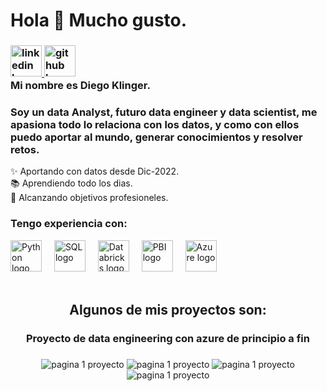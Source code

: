 <h1 align="left">Hola 👋 Mucho gusto.</h1>

<h3 align="left">
  
  <a href="https://www.linkedin.com/in/diego-klinger/">
    <img src="https://cdn-icons-png.flaticon.com/512/145/145807.png" height="50" alt="linkedin logo">
  
  </a>
  <a href="https://github.com/klingerDiego/My_portfolio-Diego_Klinger">
    <img src="https://cdn-icons-png.flaticon.com/512/25/25231.png" height="50" alt="github logo">
  </a>  
  <br>
  Mi nombre es Diego Klinger.

</h3>

<h3 align="left">Soy un data Analyst, futuro data engineer y data scientist, me apasiona todo lo relaciona con los datos, y como con ellos puedo aportar al mundo, generar conocimientos y resolver retos.</h3>
<p align="left">✨ Aportando con datos desde Dic-2022. <br>📚 Aprendiendo todo los dias.<br>🎯 Alcanzando objetivos profesioneles. </p>

<h3 align="left">Tengo experiencia con:</h3>

<div align="left">
  <img src="https://s3.dualstack.us-east-2.amazonaws.com/pythondotorg-assets/media/files/python-logo-only.svg" height="50" alt="Python logo" />
  <img width="12" />
  
  <img src="https://symbols.getvecta.com/stencil_28/61_sql-database-generic.90b41636a8.svg" height="50" alt="SQL logo" />
  <img width="12" />

  <img src="https://cdn.icon-icons.com/icons2/2699/PNG/512/databricks_logo_icon_170295.png" height="50" alt="Databricks logo" />
  <img width="12" />

  <img src="https://upload.wikimedia.org/wikipedia/commons/c/cf/New_Power_BI_Logo.svg" height="50" alt="PBI logo" />
  <img width="12" />

  <img src="https://upload.wikimedia.org/wikipedia/commons/thumb/f/fa/Microsoft_Azure.svg/1200px-Microsoft_Azure.svg.png" height="50" alt="Azure logo" />
  <img width="12" />
<br><br>

<div align="center">
    <h2>Algunos de mis proyectos son:</h2>
    <h3 align="centar">Proyecto de data engineering con azure de principio a fin</h3>
    <h3></h3>
    <img src="https://i.postimg.cc/3rjQwL47/1.jpg" style="max-width: 100%; height: auto;" alt="pagina 1 proyecto" />
    <img src="https://i.postimg.cc/brtGQx11/2.jpg" style="max-width: 100%; height: auto;" alt="pagina 1 proyecto" />
    <img src="https://i.postimg.cc/qBz5CjZW/3.jpg" style="max-width: 100%; height: auto;" alt="pagina 1 proyecto" />
    <img src="https://i.postimg.cc/Dm3S5ScH/4.jpg" style="max-width: 100%; height: auto;" alt="pagina 1 proyecto" />
</div>
<h2></h2>


